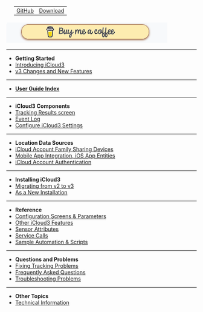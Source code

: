 <nav>
  <table style="padding: 10px 0px 5px 20px;">
    <tr>
      <td>
        <a href="https://github.com/gcobb321/icloud3_v3" class="button-base">GitHub</a>
      </td>
      <td>
        <a href="https://github.com/gcobb321/icloud3_v3/releases" class="button-base">Download</a>
      </td>
    </tr>
  </table>
</nav>
<a href="https://www.buymeacoffee.com/gcobb321" target="_blank"><img src="images/buymeacoffee-sidebar-button.png"/></a>

------
- **Getting Started**
- [Introducing iCloud3](chapters/0.1-introduction.md)
- [v3 Changes and New Features](chapters/0.2-change-log-v3.md)

------
- [**User Guide Index**](chapters/0.3-index.md)

------
- **iCloud3 Components**
- [ Tracking Results screen](chapters/1.1-tracking-results-screen.md)
- [ Event Log](chapters/1.2-event-log.md)
- [ Configure iCloud3 Settings](chapters/1.3-configure-settings.md)

------
- **Location Data Sources**
- [iCloud Account Family Sharing Devices](chapters/2.1-icloud-account.md)
- [Mobile App Integration, iOS App Entities](chapters/2.3-ios-app.md)
- [iCloud Account Authentication](chapters/2.2-apple-id-verification.md)

------
- **Installing iCloud3**
- [Migrating from v2 to v3](chapters/3.1-migrating-v2-to-v3.md)
- [As a New Installation](chapters/3.2-installing-and-configuring.md)
  
------
- **Reference**
- [Configuration Screens & Parameters](chapters/7.1-config-parms.md)
- [Other iCloud3 Features](chapters/7.2-other-topics.md)
- [Sensor Attributes](chapters/7.3-attributes.md)
- [Service Calls](chapters/7.4-service-calls.md)
- [Sample Automation & Scripts](chapters/7.5-sample-automation-scripts.md)
  
------
- **Questions and Problems**
- [Fixing Tracking Problems](chapters/8.1-device-tracking-problems.md)
- [Frequently Asked Questions](chapters/8.2-frequently-asked-questions.md)
- [Troubleshooting Problems](chapters/8.3-troubleshooting-problems.md)
  
------
- **Other Topics**
- [Technical Information](chapters/9.1-tech-info.md)

